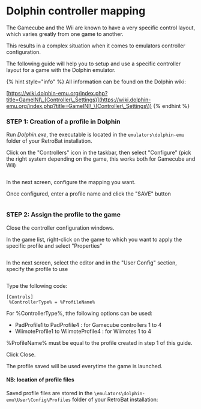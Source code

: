 # Dolphin controller mapping

The Gamecube and the Wii are known to have a very specific control layout, which varies greatly from one game to another.

This results in a complex situation when it comes to emulators controller configuration.

The following guide will help you to setup and use a specific controller layout for a game with the Dolphin emulator.

{% hint style="info" %}
All information can be found on the Dolphin wiki:

[https://wiki.dolphin-emu.org/index.php?title=GameINI\_(Controller\_Settings)](https://wiki.dolphin-emu.org/index.php?title=GameINI\_\(Controller\_Settings\))
{% endhint %}

### STEP 1: Creation of a profile in Dolphin

Run _Dolphin.exe_, the executable is located in the `emulators\dolphin-emu` folder of your RetroBat installation.

Click on the "Controllers" icon in the taskbar, then select "Configure" (pick the right system depending on the game, this works both for Gamecube and Wii)

<figure><img src="https://i.imgur.com/6LtuBLq.png" alt=""><figcaption></figcaption></figure>

In the next screen, configure the mapping you want.

Once configured, enter a profile name and click the "SAVE" button

<figure><img src="https://i.imgur.com/J2aSCzj.png" alt=""><figcaption></figcaption></figure>

### STEP 2: Assign the profile to the game

Close the controller configuration windows.

In the game list, right-click on the game to which you want to apply the specific profile and select "Properties"

<figure><img src="https://i.imgur.com/eEWCDpa.png" alt=""><figcaption></figcaption></figure>

In the next screen, select the editor and in the "User Config" section, specify the profile to use

<figure><img src="https://i.imgur.com/sWKvW1P.png" alt=""><figcaption></figcaption></figure>

Type the following code:

```
[Controls]
 %ControllerType% = %ProfileName%
```

For %ControllerType%, tthe following options can be used:

* PadProfile1 to PadProfile4 : for Gamecube controllers 1 to 4
* WiimoteProfile1 to WiimoteProfile4 : for Wiimotes 1 to 4

%ProfileName% must be equal to the profile created in step 1 of this guide.



Click Close.

The profile saved will be used everytime the game is launched.



#### NB: location of profile files

Saved profile files are stored in the `\emulators\dolphin-emu\User\Config\Profiles` folder of your RetroBat installation:

<figure><img src="https://i.imgur.com/r72aRwA.png" alt=""><figcaption></figcaption></figure>
